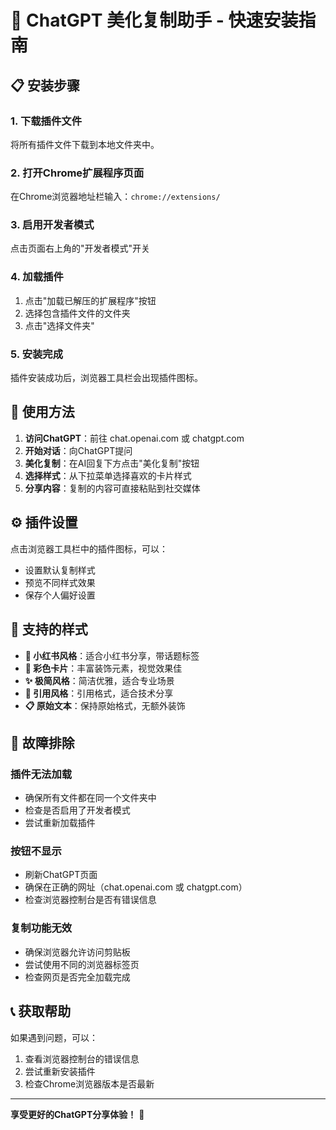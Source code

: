 # 🚀 ChatGPT 美化复制助手 - 快速安装指南

## 📋 安装步骤

### 1. 下载插件文件
将所有插件文件下载到本地文件夹中。

### 2. 打开Chrome扩展程序页面
在Chrome浏览器地址栏输入：`chrome://extensions/`

### 3. 启用开发者模式
点击页面右上角的"开发者模式"开关

### 4. 加载插件
1. 点击"加载已解压的扩展程序"按钮
2. 选择包含插件文件的文件夹
3. 点击"选择文件夹"

### 5. 安装完成
插件安装成功后，浏览器工具栏会出现插件图标。

## 📱 使用方法

1. **访问ChatGPT**：前往 chat.openai.com 或 chatgpt.com
2. **开始对话**：向ChatGPT提问
3. **美化复制**：在AI回复下方点击"美化复制"按钮
4. **选择样式**：从下拉菜单选择喜欢的卡片样式
5. **分享内容**：复制的内容可直接粘贴到社交媒体

## ⚙️ 插件设置

点击浏览器工具栏中的插件图标，可以：
- 设置默认复制样式
- 预览不同样式效果
- 保存个人偏好设置

## 🎨 支持的样式

- **📱 小红书风格**：适合小红书分享，带话题标签
- **🎨 彩色卡片**：丰富装饰元素，视觉效果佳
- **✨ 极简风格**：简洁优雅，适合专业场景
- **💬 引用风格**：引用格式，适合技术分享
- **📋 原始文本**：保持原始格式，无额外装饰

## 🔧 故障排除

### 插件无法加载
- 确保所有文件都在同一个文件夹中
- 检查是否启用了开发者模式
- 尝试重新加载插件

### 按钮不显示
- 刷新ChatGPT页面
- 确保在正确的网址（chat.openai.com 或 chatgpt.com）
- 检查浏览器控制台是否有错误信息

### 复制功能无效
- 确保浏览器允许访问剪贴板
- 尝试使用不同的浏览器标签页
- 检查网页是否完全加载完成

## 📞 获取帮助

如果遇到问题，可以：
1. 查看浏览器控制台的错误信息
2. 尝试重新安装插件
3. 检查Chrome浏览器版本是否最新

---

**享受更好的ChatGPT分享体验！** 🌟 